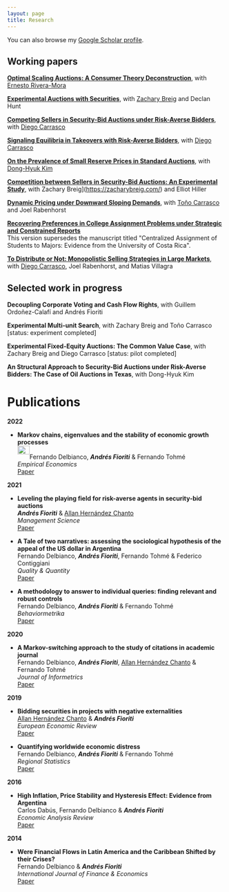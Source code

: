 ```yaml
---
layout: page
title: Research
---
```

You can also browse my [Google Scholar profile](https://scholar.google.com/citations?user=t80Cpe0AAAAJ&hl=en).

## Working papers
[**Optimal Scaling Auctions: A Consumer Theory Deconstruction**](http://ssrn.com/abstract=4905421), with [Ernesto Rivera-Mora](https://www.ernestoriveramora.com/)

[**Experimental Auctions with Securities**](https://papers.ssrn.com/sol3/papers.cfm?abstract_id=4181021), with [Zachary Breig](https://zacharybreig.com/) and Declan Hunt

[**Competing Sellers in Security-Bid Auctions under Risk-Averse Bidders**](https://papers.ssrn.com/sol3/papers.cfm?abstract_id=4092320), with [Diego Carrasco](https://sites.google.com/view/dcarrasco/home?authuser=0)

[**Signaling Equilibria in Takeovers with Risk-Averse Bidders**](https://papers.ssrn.com/sol3/papers.cfm?abstract_id=4331459), with [Diego Carrasco](https://sites.google.com/view/dcarrasco/home?authuser=0)

[**On the Prevalence of Small Reserve Prices in Standard Auctions**](https://papers.ssrn.com/sol3/papers.cfm?abstract_id=4411168), with [Dong-Hyuk Kim](https://sites.google.com/site/kimdonghyuk000/home)

[**Competition between Sellers in Security-Bid Auctions: An Experimental Study**](https://papers.ssrn.com/sol3/papers.cfm?abstract_id=4560584), with Zachary Breig](https://zacharybreig.com/) and Elliot Hiller

[**Dynamic Pricing under Downward Sloping Demands**](https://papers.ssrn.com/sol3/papers.cfm?abstract_id=4637247), with [Toño Carrasco](http://www.tonocarrasco.com/) and Joel Rabenhorst

[**Recovering Preferences in College Assignment Problems under Strategic and Constrained Reports**](https://papers.ssrn.com/sol3/papers.cfm?abstract_id=3784310)  
This version supersedes the manuscript titled "Centralized Assignment of Students to Majors: Evidence from the University of Costa Rica".

[**To Distribute or Not: Monopolistic Selling Strategies in Large Markets**](https://papers.ssrn.com/sol3/papers.cfm?abstract_id=4918396), with [Diego Carrasco](https://sites.google.com/view/dcarrasco/home?authuser=0), Joel Rabenhorst, and Matias Villagra

## Selected work in progress

**Decoupling Corporate Voting and Cash Flow Rights**, with Guillem Ordoñez-Calafí and Andrés Fioriti

**Experimental Multi-unit Search**, with Zachary Breig and Toño Carrasco \[status: experiment completed\]

**Experimental Fixed-Equity Auctions: The Common Value Case**, with Zachary Breig and Diego Carrasco [status: pilot completed]

**An Structural Approach to Security-Bid Auctions under Risk-Averse Bidders: The Case of Oil Auctions in Texas**, with Dong-Hyuk Kim

# Publications

**2022**

- **Markov chains, eigenvalues and the stability of economic growth processes**  
  <img style="float: left;" width="28" height="20" src="/static/img/IO.jpg">
  <br>
  Fernando Delbianco, _**Andrés Fioriti**_ & Fernando Tohmé  
  *Empirical Economics*  
  [Paper](https://link.springer.com/article/10.1007/s00181-022-02276-8)
  


**2021**

- **Leveling the playing field for risk-averse agents in security-bid auctions**  
  _**Andrés Fioriti**_ & [Allan Hernández Chanto](https://sites.google.com/site/aherchanto/)  
  *Management Science*  
  [Paper](https://pubsonline.informs.org/doi/10.1287/mnsc.2021.4080)
  
- **A Tale of two narratives: assessing the sociological hypothesis of the appeal of the US dollar in Argentina**  
  Fernando Delbianco, _**Andrés Fioriti**_, Fernando Tohmé & Federico Contiggiani  
  *Quality & Quantity*  
  [Paper](https://link.springer.com/article/10.1007/s11135-021-01280-x)
  
- **A methodology to answer to individual queries: finding relevant and robust controls**  
  Fernando Delbianco, _**Andrés Fioriti**_ & Fernando Tohmé  
  *Behaviormetrika*  
  [Paper](https://link.springer.com/article/10.1007/s41237-021-00136-w)
  
  
**2020**

- **A Markov-switching approach to the study of citations in academic journal**  
  Fernando Delbianco, _**Andrés Fioriti**_, [Allan Hernández Chanto](https://sites.google.com/site/aherchanto/) & Fernando Tohmé  
  *Journal of Informetrics*  
  [Paper](https://www.sciencedirect.com/science/article/abs/pii/S1751157720301851?via%3Dihub)
  
  
**2019**

- **Bidding securities in projects with negative externalities**  
  [Allan Hernández Chanto](https://sites.google.com/site/aherchanto/) & _**Andrés Fioriti**_   
  *European Economic Review*  
  [Paper](https://www.sciencedirect.com/science/article/abs/pii/S0014292119300807?via%3Dihub)
  
- **Quantifying worldwide economic distress**  
  Fernando Delbianco, _**Andrés Fioriti**_ & Fernando Tohmé  
  *Regional Statistics*  
  [Paper](https://ri.conicet.gov.ar/handle/11336/93242)
  

**2016**

- **High Inflation, Price Stability and Hysteresis Effect: Evidence from Argentina**  
  Carlos Dabús, Fernando Delbianco & _**Andrés Fioriti**_  
  *Economic Analysis Review*  
  [Paper](https://www.rae-ear.org/index.php/rae/article/view/452)
  
  
 **2014**

- **Were Financial Flows in Latin America and the Caribbean Shifted by their Crises?**  
  Fernando Delbianco & _**Andrés Fioriti**_  
  *International Journal of Finance & Economics*  
  [Paper](https://onlinelibrary.wiley.com/doi/10.1002/ijfe.1503)

